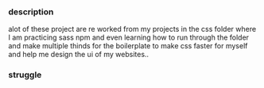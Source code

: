 
### description

alot of these project are re worked from my projects in the css folder where I am practicing sass npm and even learning how to run through the folder and make multiple thinds for the boilerplate to make css faster for myself and help me design the ui of my websites..

### struggle

